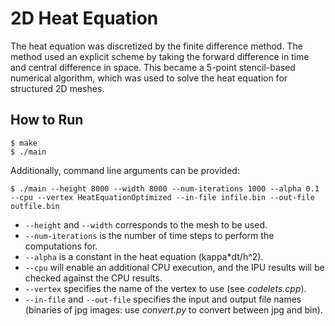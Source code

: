 # 2D Heat Equation

The heat equation was discretized by the finite difference method. The method used an explicit scheme by taking the forward difference in time and central difference in space. This became a 5-point stencil-based numerical algorithm, which was used to solve the heat equation for structured 2D meshes. 

## How to Run

```
$ make
$ ./main
```

Additionally, command line arguments can be provided:
```
$ ./main --height 8000 --width 8000 --num-iterations 1000 --alpha 0.1 --cpu --vertex HeatEquationOptimized --in-file infile.bin --out-file outfile.bin
```
* `--height` and `--width` corresponds to the mesh to be used.
* `--num-iterations` is the number of time steps to perform the computations for.
* `--alpha` is a constant in the heat equation (kappa*dt/h^2).
* `--cpu` will enable an additional CPU execution, and the IPU results will be checked against the CPU results.
* `--vertex` specifies the name of the vertex to use (see *codelets.cpp*). 
* `--in-file` and `--out-file` specifies the input and output file names (binaries of jpg images: use *convert.py* to convert between jpg and bin).
